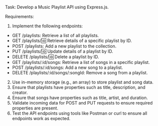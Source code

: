 Task: Develop a Music Playlist API using Express.js.

Requirements:

1. Implement the following endpoints:

- GET /playlists: Retrieve a list of all playlists.
- GET /playlists/:id: Retrieve details of a specific playlist by ID.
- POST /playlists: Add a new playlist to the collection.
- PUT /playlists/:id: Update details of a playlist by ID.
- DELETE /playlists/:id: Delete a playlist by ID.
- GET /playlists/:id/songs: Retrieve a list of songs in a specific playlist.
- POST /playlists/:id/songs: Add a new song to a playlist.
- DELETE /playlists/:id/songs/:songId: Remove a song from a playlist.

2. Use in-memory storage (e.g., an array) to store playlist and song data.
3. Ensure that playlists have properties such as title, description, and creator.
4. Ensure that songs have properties such as title, artist, and duration.
5. Validate incoming data for POST and PUT requests to ensure required properties are present.
6. Test the API endpoints using tools like Postman or curl to ensure all endpoints work as expected.
